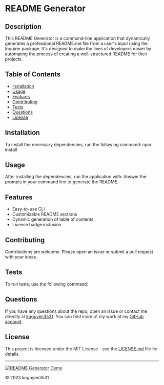 # README Generator

## Description
This README Generator is a command-line application that dynamically generates a professional README.md file from a user's input using the Inquirer package. It's designed to make the lives of developers easier by automating the process of creating a well-structured README for their projects.

## Table of Contents
- [Installation](#installation)
- [Usage](#usage)
- [Features](#features)
- [Contributing](#contributing)
- [Tests](#tests)
- [Questions](#questions)
- [License](#license)

## Installation
To install the necessary dependencies, run the following command:
npm install

## Usage
After installing the dependencies, run the application with:
Answer the prompts in your command line to generate the README.

## Features
- Easy-to-use CLI
- Customizable README sections
- Dynamic generation of table of contents
- License badge inclusion

## Contributing
Contributions are welcome. Please open an issue or submit a pull request with your ideas.

## Tests
To run tests, use the following command:

## Questions
If you have any questions about the repo, open an issue or contact me directly at [knguyen3531](https://github.com/knguyen3531). You can find more of my work at my [GitHub account](https://github.com/knguyen3531).

## License
This project is licensed under the MIT License - see the [LICENSE.md](LICENSE.md) file for details.

---

[![README Generator Demo](https://img.shields.io/badge/demo-application-blue.svg)](https://github.com/knguyen3531/READ-ME-GENERATOR.git)

© 2023 knguyen3531
